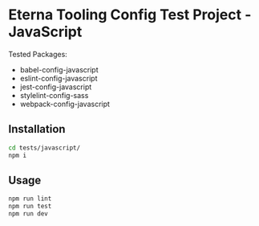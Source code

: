 # Eterna Tooling Config Test Project - JavaScript

Tested Packages:

- babel-config-javascript
- eslint-config-javascript
- jest-config-javascript
- stylelint-config-sass
- webpack-config-javascript

## Installation

```bash
cd tests/javascript/
npm i
```

## Usage

```bash
npm run lint
npm run test
npm run dev
```
